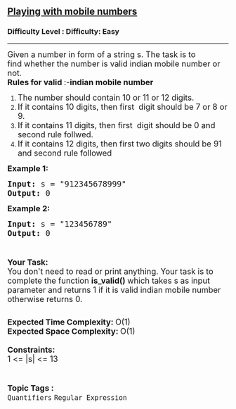 <h2><a href="https://www.geeksforgeeks.org/problems/playing-with-mobile-numbers0732/1?page=11&status=unsolved&sortBy=accuracy">Playing with mobile numbers</a></h2><h3>Difficulty Level : Difficulty: Easy</h3><hr><div class="problems_problem_content__Xm_eO"><p><span style="font-size:18px">Given a&nbsp;number in form of a string s. The task is to find&nbsp;whether the number is valid indian mobile number or not.<br>
<strong>Rules for valid&nbsp;</strong>:-<strong>indian&nbsp;mobile&nbsp;number</strong></span></p>

<ol>
	<li><span style="font-size:18px">The number should contain 10 or 11 or 12 digits.</span></li>
	<li><span style="font-size:18px">If it contains 10 digits, then&nbsp;first&nbsp;&nbsp;digit&nbsp;should be 7 or 8 or 9.</span></li>
	<li><span style="font-size:18px">If it contains 11 digits, then&nbsp;first&nbsp;&nbsp;digit&nbsp;should be 0 and second rule&nbsp;follwed.</span></li>
	<li><span style="font-size:18px">If it contains 12 digits, then first two digits should be 91 and second rule&nbsp;followed&nbsp;</span></li>
</ol>

<p><span style="font-size:18px"><strong>Example 1:</strong></span></p>

<pre><span style="font-size:18px"><strong>Input: </strong>s = "912345678999"
<strong>Output: </strong>0</span></pre>

<p><span style="font-size:18px"><strong>Example 2:</strong></span></p>

<pre><span style="font-size:18px"><strong>Input: </strong>s = "123456789"
<strong>Output: </strong>0</span>
</pre>

<p>&nbsp;</p>

<p><span style="font-size:18px"><strong>Your Task:</strong><br>
You don't need to read or print anything. Your task is to complete the function <strong>is_valid() </strong>which takes s as input parameter and returns 1 if it is valid&nbsp;indian mobile number otherwise returns 0.</span><br>
&nbsp;</p>

<p><span style="font-size:18px"><strong>Expected Time Complexity:&nbsp;</strong>O(1)<br>
<strong>Expected Space Complexity:&nbsp;</strong>O(1)<br>
<br>
<strong>Constraints:</strong><br>
1 &lt;= |s| &lt;= 13</span></p>
</div><br><p><span style=font-size:18px><strong>Topic Tags : </strong><br><code>Quantifiers</code>&nbsp;<code>Regular Expression</code>&nbsp;